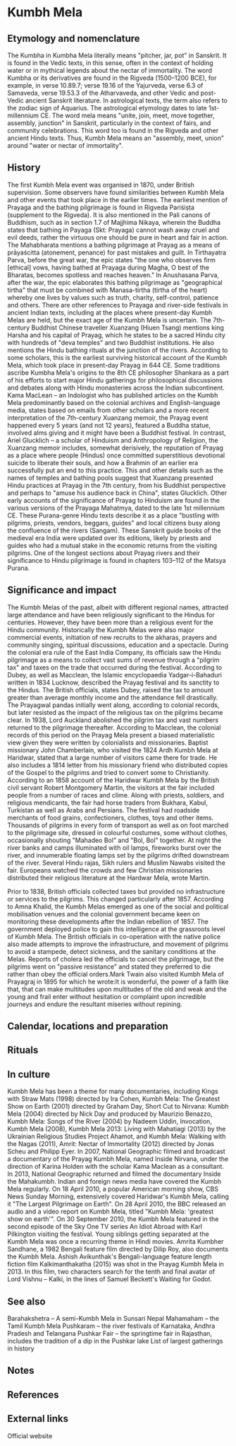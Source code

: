 # Kumbh Mela

## Etymology and nomenclature

The Kumbha in Kumbha Mela literally means "pitcher, jar, pot" in Sanskrit. It is found in the Vedic texts, in this sense, often in the context of holding water or in mythical legends about the nectar of immortality. The word Kumbha or its derivatives are found in the Rigveda (1500–1200 BCE), for example, in verse 10.89.7; verse 19.16 of the Yajurveda, verse 6.3 of Samaveda, verse 19.53.3 of the Atharvaveda, and other Vedic and post-Vedic ancient Sanskrit literature. In astrological texts, the term also refers to the zodiac sign of Aquarius. The astrological etymology dates to late 1st-millennium CE.
The word mela means "unite, join, meet, move together, assembly, junction" in Sanskrit, particularly in the context of fairs, and community celebrations. This word too is found in the Rigveda and other ancient Hindu texts. Thus, Kumbh Mela means an "assembly, meet, union" around "water or nectar of immortality".

## History

The first Kumbh Mela event was organised in 1870, under British supervision. Some observers have found similarities between Kumbh Mela and other events that took place in the earlier times.
The earliest mention of Prayaga and the bathing pilgrimage is found in Rigveda Pariśiṣṭa (supplement to the Rigveda). It is also mentioned in the Pali canons of Buddhism, such as in section 1.7 of Majjhima Nikaya, wherein the Buddha states that bathing in Payaga (Skt: Prayaga) cannot wash away cruel and evil deeds, rather the virtuous one should be pure in heart and fair in action. The Mahabharata mentions a bathing pilgrimage at Prayag as a means of prāyaścitta (atonement, penance) for past mistakes and guilt. In Tirthayatra Parva, before the great war, the epic states "the one who observes firm [ethical] vows, having bathed at Prayaga during Magha, O best of the Bharatas, becomes spotless and reaches heaven." In Anushasana Parva, after the war, the epic elaborates this bathing pilgrimage as "geographical tirtha" that must be combined with Manasa-tirtha (tirtha of the heart) whereby one lives by values such as truth, charity, self-control, patience and others.
There are other references to Prayaga and river-side festivals in ancient Indian texts, including at the places where present-day Kumbh Melas are held, but the exact age of the Kumbh Mela is uncertain. The 7th-century Buddhist Chinese traveller Xuanzang (Hiuen Tsang) mentions king Harsha and his capital of Prayag, which he states to be a sacred Hindu city with hundreds of "deva temples" and two Buddhist institutions. He also mentions the Hindu bathing rituals at the junction of the rivers. According to some scholars, this is the earliest surviving historical account of the Kumbh Mela, which took place in present-day Prayag in 644 CE.
Some traditions ascribe Kumbha Mela's origins to the 8th CE philosopher Shankara as a part of his efforts to start major Hindu gatherings for philosophical discussions and debates along with Hindu monasteries across the Indian subcontinent.
Kama MacLean – an Indologist who has published articles on the Kumbh Mela predominantly based on the colonial archives and English-language media, states based on emails from other scholars and a more recent interpretation of the 7th-century Xuanzang memoir, the Prayag event happened every 5 years (and not 12 years), featured a Buddha statue, involved alms giving and it might have been a Buddhist festival. In contrast, Ariel Glucklich – a scholar of Hinduism and Anthropology of Religion, the Xuanzang memoir includes, somewhat derisively, the reputation of Prayag as a place where people (Hindus) once committed superstitious devotional suicide to liberate their souls, and how a Brahmin of an earlier era successfully put an end to this practice. This and other details such as the names of temples and bathing pools suggest that Xuanzang presented Hindu practices at Prayag in the 7th century, from his Buddhist perspective and perhaps to "amuse his audience back in China", states Glucklich.
Other early accounts of the significance of Prayag to Hinduism are found in the various versions of the Prayaga Mahatmya, dated to the late 1st millennium CE. These Purana-genre Hindu texts describe it as a place "bustling with pilgrims, priests, vendors, beggars, guides" and local citizens busy along the confluence of the rivers (Sangam). These Sanskrit guide books of the medieval era India were updated over its editions, likely by priests and guides who had a mutual stake in the economic returns from the visiting pilgrims. One of the longest sections about Prayag rivers and their significance to Hindu pilgrimage is found in chapters 103–112 of the Matsya Purana.

## Significance and impact

The Kumbh Melas of the past, albeit with different regional names, attracted large attendance and have been religiously significant to the Hindus for centuries. However, they have been more than a religious event for the Hindu community. Historically the Kumbh Melas were also major commercial events, initiation of new recruits to the akharas, prayers and community singing, spiritual discussions, education and a spectacle. During the colonial era rule of the East India Company, its officials saw the Hindu pilgrimage as a means to collect vast sums of revenue through a "pilgrim tax" and taxes on the trade that occurred during the festival. According to Dubey, as well as Macclean, the Islamic encyclopaedia Yadgar-i-Bahaduri written in 1834 Lucknow, described the Prayag festival and its sanctity to the Hindus. The British officials, states Dubey, raised the tax to amount greater than average monthly income and the attendance fell drastically. The Prayagwal pandas initially went along, according to colonial records, but later resisted as the impact of the religious tax on the pilgrims became clear. In 1938, Lord Auckland abolished the pilgrim tax and vast numbers returned to the pilgrimage thereafter. According to Macclean, the colonial records of this period on the Prayag Mela present a biased materialistic view given they were written by colonialists and missionaries.
Baptist missionary John Chamberlain, who visited the 1824 Ardh Kumbh Mela at Haridwar, stated that a large number of visitors came there for trade. He also includes a 1814 letter from his missionary friend who distributed copies of the Gospel to the pilgrims and tried to convert some to Christianity. According to an 1858 account of the Haridwar Kumbh Mela by the British civil servant Robert Montgomery Martin, the visitors at the fair included people from a number of races and clime. Along with priests, soldiers, and religious mendicants, the fair had horse traders from Bukhara, Kabul, Turkistan as well as Arabs and Persians. The festival had roadside merchants of food grains, confectioners, clothes, toys and other items. Thousands of pilgrims in every form of transport as well as on foot marched to the pilgrimage site, dressed in colourful costumes, some without clothes, occasionally shouting "Mahadeo Bol" and "Bol, Bol" together. At night the river banks and camps illuminated with oil lamps, fireworks burst over the river, and innumerable floating lamps set by the pilgrims drifted downstream of the river. Several Hindu rajas, Sikh rulers and Muslim Nawabs visited the fair. Europeans watched the crowds and few Christian missionaries distributed their religious literature at the Hardwar Mela, wrote Martin.

Prior to 1838, British officials collected taxes but provided no infrastructure or services to the pilgrims. This changed particularly after 1857. According to Amna Khalid, the Kumbh Melas emerged as one of the social and political mobilisation venues and the colonial government became keen on monitoring these developments after the Indian rebellion of 1857. The government deployed police to gain this intelligence at the grassroots level of Kumbh Mela. The British officials in co-operation with the native police also made attempts to improve the infrastructure, and movement of pilgrims to avoid a stampede, detect sickness, and the sanitary conditions at the Melas. Reports of cholera led the officials to cancel the pilgrimage, but the pilgrims went on "passive resistance" and stated they preferred to die rather than obey the official orders.Mark Twain also visited Kumbh Mela of Prayagraj in 1895 for which he wrote:It is wonderful, the power of a faith like that, that can make multitudes upon multitudes of the old and weak and the young and frail enter without hesitation or complaint upon incredible journeys and endure the resultant miseries without repining.

## Calendar, locations and preparation



## Rituals



## In culture

Kumbh Mela has been a theme for many documentaries, including Kings with Straw Mats (1998) directed by Ira Cohen, Kumbh Mela: The Greatest Show on Earth (2001) directed by Graham Day, Short Cut to Nirvana: Kumbh Mela (2004) directed by Nick Day and produced by Maurizio Benazzo, Kumbh Mela: Songs of the River (2004) by Nadeem Uddin, Invocation, Kumbh Mela (2008), Kumbh Mela 2013: Living with Mahatiagi (2013) by the Ukrainian Religious Studies Project Ahamot, and Kumbh Mela: Walking with the Nagas (2011), Amrit: Nectar of Immortality (2012) directed by Jonas Scheu and Philipp Eyer.
In 2007, National Geographic filmed and broadcast a documentary of the Prayag Kumbh Mela, named Inside Nirvana, under the direction of Karina Holden with the scholar Kama Maclean as a consultant. In 2013, National Geographic returned and filmed the documentary Inside the Mahakumbh. Indian and foreign news media have covered the Kumbh Mela regularly. On 18 April 2010, a popular American morning show, CBS News Sunday Morning, extensively covered Haridwar's Kumbh Mela, calling it "The Largest Pilgrimage on Earth". On 28 April 2010, the BBC released an audio and a video report on Kumbh Mela, titled "Kumbh Mela:  'greatest show on earth'". On 30 September 2010, the Kumbh Mela featured in the second episode of the Sky One TV series An Idiot Abroad with Karl Pilkington visiting the festival.
Young siblings getting separated at the Kumbh Mela was once a recurring theme in Hindi movies. Amrita Kumbher Sandhane, a 1982 Bengali feature film directed by Dilip Roy, also documents the Kumbh Mela.
Ashish Avikunthak's Bengali-language feature length fiction film Kalkimanthakatha (2015) was shot in the Prayag Kumbh Mela in 2013. In this film, two characters search for the tenth and final avatar of Lord Vishnu – Kalki, in the lines of Samuel Beckett's Waiting for Godot.

## See also

Barahakshetra – A semi-Kumbh Mela in Sunsari Nepal
Mahamaham – the Tamil Kumbh Mela
Pushkaram – the river festivals of Karnataka, Andhra Pradesh and Telangana
Pushkar Fair – the springtime fair in Rajasthan, includes the tradition of a dip in the Pushkar lake
List of largest gatherings in history

## Notes



## References



## External links

Official website
